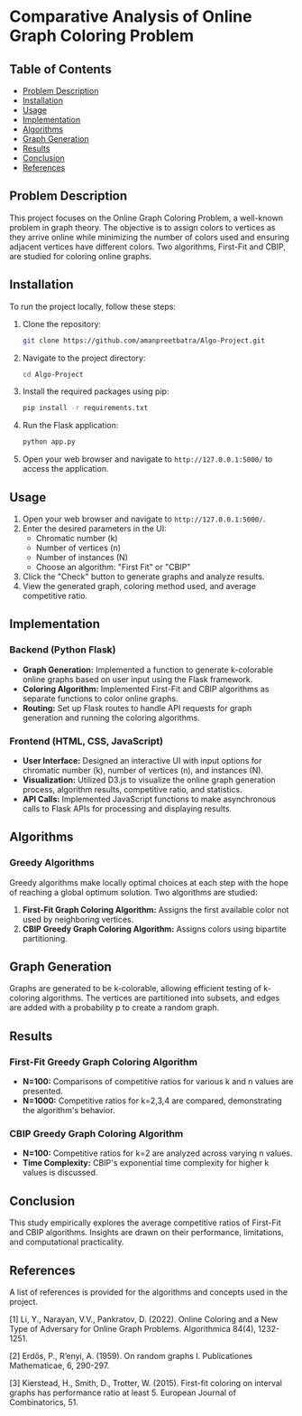 # Comparative Analysis of Online Graph Coloring Problem

## Table of Contents

- [Problem Description](#problem-description)
- [Installation](#installation)
- [Usage](#usage)
- [Implementation](#implementation)
- [Algorithms](#algorithms)
- [Graph Generation](#graph-generation)
- [Results](#results)
- [Conclusion](#conclusion)
- [References](#references)

## Problem Description

This project focuses on the Online Graph Coloring Problem, a well-known problem in graph theory. The objective is to assign colors to vertices as they arrive online while minimizing the number of colors used and ensuring adjacent vertices have different colors. Two algorithms, First-Fit and CBIP, are studied for coloring online graphs.

## Installation

To run the project locally, follow these steps:

1. Clone the repository:

   ```bash
   git clone https://github.com/amanpreetbatra/Algo-Project.git
   ```

2. Navigate to the project directory:

   ```bash
   cd Algo-Project
   ```

3. Install the required packages using pip:

   ```bash
   pip install -r requirements.txt
   ```

4. Run the Flask application:

   ```bash
   python app.py
   ```

5. Open your web browser and navigate to `http://127.0.0.1:5000/` to access the application.

## Usage

1. Open your web browser and navigate to `http://127.0.0.1:5000/`.
2. Enter the desired parameters in the UI:
   - Chromatic number (k)
   - Number of vertices (n)
   - Number of instances (N)
   - Choose an algorithm: "First Fit" or "CBIP"
3. Click the "Check" button to generate graphs and analyze results.
4. View the generated graph, coloring method used, and average competitive ratio.

## Implementation
      

### Backend (Python Flask)

- **Graph Generation:** Implemented a function to generate k-colorable online graphs based on user input using the Flask framework.
- **Coloring Algorithm:** Implemented First-Fit and CBIP algorithms as separate functions to color online graphs.
- **Routing:** Set up Flask routes to handle API requests for graph generation and running the coloring algorithms.

### Frontend (HTML, CSS, JavaScript)

- **User Interface:** Designed an interactive UI with input options for chromatic number (k), number of vertices (n), and instances (N).
- **Visualization:** Utilized D3.js to visualize the online graph generation process, algorithm results, competitive ratio, and statistics.
- **API Calls:** Implemented JavaScript functions to make asynchronous calls to Flask APIs for processing and displaying results.

## Algorithms

### Greedy Algorithms

Greedy algorithms make locally optimal choices at each step with the hope of reaching a global optimum solution. Two algorithms are studied:

1. **First-Fit Graph Coloring Algorithm:** Assigns the first available color not used by neighboring vertices.
2. **CBIP Greedy Graph Coloring Algorithm:** Assigns colors using bipartite partitioning.

## Graph Generation

Graphs are generated to be k-colorable, allowing efficient testing of k-coloring algorithms. The vertices are partitioned into subsets, and edges are added with a probability p to create a random graph.

## Results

### First-Fit Greedy Graph Coloring Algorithm

- **N=100:** Comparisons of competitive ratios for various k and n values are presented.
- **N=1000:** Competitive ratios for k=2,3,4 are compared, demonstrating the algorithm's behavior.

### CBIP Greedy Graph Coloring Algorithm

- **N=100:** Competitive ratios for k=2 are analyzed across varying n values.
- **Time Complexity:** CBIP's exponential time complexity for higher k values is discussed.

## Conclusion

This study empirically explores the average competitive ratios of First-Fit and CBIP algorithms. Insights are drawn on their performance, limitations, and computational practicality.


## References

A list of references is provided for the algorithms and concepts used in the project.

[1] Li, Y., Narayan, V.V., Pankratov, D. (2022). Online Coloring and a New Type of Adversary for Online Graph Problems. Algorithmica 84(4), 1232-1251.

[2] Erdős, P., R’enyi, A. (1959). On random graphs I. Publicationes Mathematicae, 6, 290-297.

[3] Kierstead, H., Smith, D., Trotter, W. (2015). First-fit coloring on interval graphs has performance ratio at least 5. European Journal of Combinatorics, 51.
